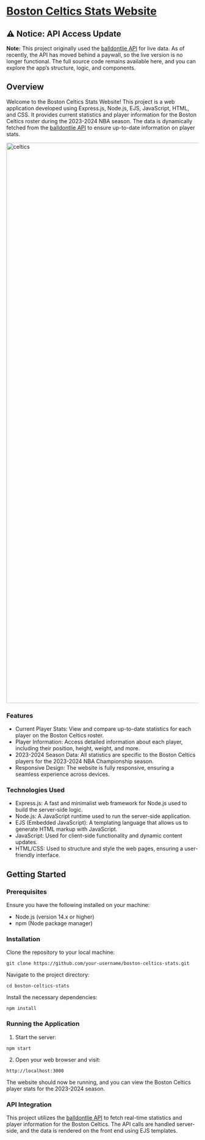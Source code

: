 # [Boston Celtics Stats Website](https://nba-celtics.onrender.com)

## ⚠️ Notice: API Access Update

<b>Note:</b> This project originally used the [balldontlie API](https://docs.balldontlie.io/#nba-api) for live data. As of recently, the API has moved behind a paywall, so the live version is no longer functional.
The full source code remains available here, and you can explore the app’s structure, logic, and components.

## Overview

Welcome to the Boston Celtics Stats Website! This project is a web application developed using Express.js, Node.js, EJS, JavaScript, HTML, and CSS. It provides current statistics and player information for the Boston Celtics roster during the 2023-2024 NBA season. The data is dynamically fetched from the [balldontlie API](https://www.balldontlie.io/#introduction) to ensure up-to-date information on player stats.

<img width="1470" alt="celtics" src="https://github.com/user-attachments/assets/11dadf64-6971-4032-ba46-9bf21b08442a">

### Features

- Current Player Stats: View and compare up-to-date statistics for each player on the Boston Celtics roster.
- Player Information: Access detailed information about each player, including their position, height, weight, and more.
- 2023-2024 Season Data: All statistics are specific to the Boston Celtics players for the 2023-2024 NBA Championship season.
- Responsive Design: The website is fully responsive, ensuring a seamless experience across devices.

### Technologies Used

- Express.js: A fast and minimalist web framework for Node.js used to build the server-side logic.
- Node.js: A JavaScript runtime used to run the server-side application.
- EJS (Embedded JavaScript): A templating language that allows us to generate HTML markup with JavaScript.
- JavaScript: Used for client-side functionality and dynamic content updates.
- HTML/CSS: Used to structure and style the web pages, ensuring a user-friendly interface.

## Getting Started

### Prerequisites
Ensure you have the following installed on your machine:

- Node.js (version 14.x or higher)
- npm (Node package manager)

### Installation
Clone the repository to your local machine:
```
git clone https://github.com/your-username/boston-celtics-stats.git
```
Navigate to the project directory:
```
cd boston-celtics-stats
```
Install the necessary dependencies:
```
npm install
```
### Running the Application
1. Start the server:
```
npm start
````
2. Open your web browser and visit:
```
http://localhost:3000
```

The website should now be running, and you can view the Boston Celtics player stats for the 2023-2024 season.

### API Integration

This project utilizes the [balldontlie API](https://www.balldontlie.io/#introduction) to fetch real-time statistics and player information for the Boston Celtics. The API calls are handled server-side, and the data is rendered on the front end using EJS templates.

